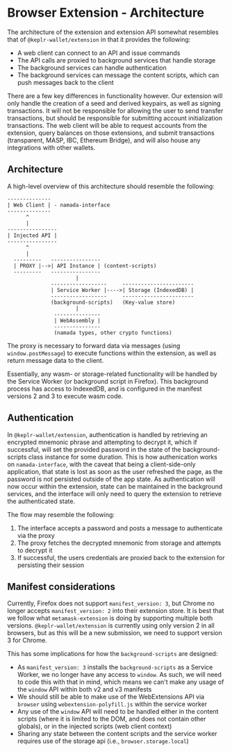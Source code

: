 # Browser Extension - Architecture

The architecture of the extension and extension API somewhat resembles that of `@keplr-wallet/extension` in that it provides the following:

- A web client can connect to an API and issue commands
- The API calls are proxied to background services that handle storage
- The background services can handle authentication
- The background services can message the content scripts, which can push messages back to the client

There are a few key differences in functionality however. Our extension will only handle the creation of a seed and derived keypairs, as well as signing transactions.
It will not be responsible for allowing the user to send transfer transactions, but should be responsible for submitting account initialization transactions. The
web client will be able to request accounts from the extension, query balances on those extensions, and submit transactions (transparent, MASP, IBC, Ethereum Bridge), and will also
house any integrations with other wallets.

## Architecture

A high-level overview of this architecture should resemble the following:

```
--------------
| Web Client | - namada-interface
--------------
      ^
      |
----------------
| Injected API |
----------------
      ^
      |
  ---------   ----------------
  | PROXY |-->| API Instance | (content-scripts)
  ---------   ----------------
                      |
              ------------------     -----------------------
              | Service Worker |---->| Storage (IndexedDB) |
              ------------------     -----------------------
              (background-scripts)   (Key-value store)
                      |
               ---------------
               | WebAssembly |
               ---------------
               (namada types, other crypto functions)
```

The proxy is necessary to forward data via messages (using `window.postMessage`) to execute functions within the extension, as well as return message data to the client.

Essentially, any wasm- or storage-related functionality will be handled by the Service Worker (or background script in Firefox). This background process has access to IndexedDB,
and is configured in the manifest versions 2 and 3 to execute wasm code.

## Authentication

In `@keplr-wallet/extension`, authentication is handled by retrieving an encrypted mnemonic phrase and attempting to decrypt it, which if successful, will set the provided
password in the state of the background-scripts class instance for some duration. This is how authenication works on `namada-interface`, with the caveat that being a client-side-only
application, that state is lost as soon as the user refreshed the page, as the password is not persisted outside of the app state. As authentication will now occur within the extension,
state can be maintained in the background services, and the interface will only need to query the extension to retrieve the authenticated state.

The flow may resemble the following:

1. The interface accepts a password and posts a message to authenticate via the proxy
2. The proxy fetches the decrypted mnemonic from storage and attempts to decrypt it
3. If successful, the users credentials are proxied back to the extension for persisting their session

## Manifest considerations

Currently, Firefox does not support `manifest_version: 3`, but Chrome no longer accepts `manifest_version: 2` into their extension store. It is best that we follow what `metamask-extension`
is doing by supporting multiple both versions. `@keplr-wallet/extension` is currently using only version 2 in all browsers, but as this will be a new submission, we need to support version 3 for Chrome.

This has some implications for how the `background-scripts` are designed:

- As `manifest_version: 3` installs the `background-scripts` as a Service Worker, we no longer have any access to `window`. As such, we will need to code this with that in mind, which means
  we can't make any usage of the `window` API within both v2 and v3 manifests
- We should still be able to make use of the WebExtensions API via `browser` using `webextension-polyfill.js` within the service worker
- Any use of the `window` API will need to be handled either in the content scripts (where it is limited to the DOM, and does not contain other globals), or in the injected scripts (web client context)
- Sharing any state between the content scripts and the service worker requires use of the storage api (i.e., `browser.storage.local`)
